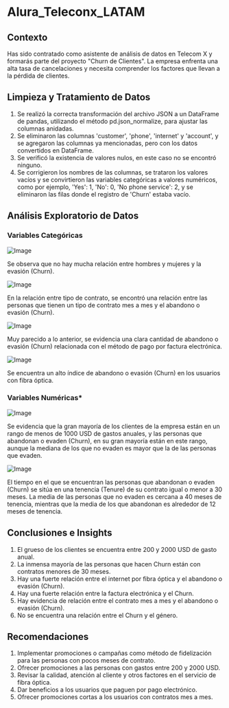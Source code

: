 # Alura_Teleconx_LATAM

## **Contexto**
Has sido contratado como asistente de análisis de datos en Telecom X y formarás parte del proyecto "Churn de Clientes". La empresa enfrenta una alta tasa de cancelaciones y necesita comprender los factores que llevan a la pérdida de clientes.

## **Limpieza y Tratamiento de Datos**
1. Se realizó la correcta transformación del archivo JSON a un DataFrame de pandas, utilizando el método pd.json_normalize, para ajustar las columnas anidadas.
2. Se eliminaron las columnas 'customer', 'phone', 'internet' y 'account', y se agregaron las columnas ya mencionadas, pero con los datos convertidos en DataFrame.
3. Se verificó la existencia de valores nulos, en este caso no se encontró ninguno.
4. Se corrigieron los nombres de las columnas, se trataron los valores vacíos y se convirtieron las variables categóricas a valores numéricos, como por ejemplo, 'Yes': 1, 'No': 0, 'No phone service': 2, y se eliminaron las filas donde el registro de 'Churn' estaba vacío.
## **Análisis Exploratorio de Datos**
### **Variables Categóricas**
![Image](https://github.com/user-attachments/assets/b36da904-145d-41e9-9221-1f9216ec20c2)

Se observa que no hay mucha relación entre hombres y mujeres y la evasión (Churn).

![Image](https://github.com/user-attachments/assets/33b2f297-34b3-47d3-a193-f6c461099c34)

En la relación entre tipo de contrato, se encontró una relación entre las personas que tienen un tipo de contrato mes a mes y el abandono o evasión (Churn).

![Image](https://github.com/user-attachments/assets/1980e658-b3eb-4932-a723-9f323fa20809)

Muy parecido a lo anterior, se evidencia una clara cantidad de abandono o evasión (Churn) relacionada con el método de pago por factura electrónica.

![Image](https://github.com/user-attachments/assets/8066b208-5e38-4d99-86b2-e4528ca8bdb6)

Se encuentra un alto índice de abandono o evasión (Churn) en los usuarios con fibra óptica.
### **Variables Numéricas***
![Image](https://github.com/user-attachments/assets/8621bd70-d473-4709-ae86-e95860abf0e6)

Se evidencia que la gran mayoría de los clientes de la empresa están en un rango de menos de 1000 USD de gastos anuales, y las personas que abandonan o evaden (Churn), en su gran mayoría están en este rango, aunque la mediana de los que no evaden es mayor que la de las personas que evaden.

![Image](https://github.com/user-attachments/assets/31141db7-f85c-4002-aa0d-8f41c291045c)

El tiempo en el que se encuentran las personas que abandonan o evaden (Churn) se sitúa en una tenencia (Tenure) de su contrato igual o menor a 30 meses. La media de las personas que no evaden es cercana a 40 meses de tenencia, mientras que la media de los que abandonan es alrededor de 12 meses de tenencia.
## **Conclusiones e Insights**
1. El grueso de los clientes se encuentra entre 200 y 2000 USD de gasto anual.
2. La inmensa mayoría de las personas que hacen Churn están con contratos menores de 30 meses.
3. Hay una fuerte relación entre el internet por fibra óptica y el abandono o evasión (Churn).
4. Hay una fuerte relación entre la factura electrónica y el Churn.
5. Hay evidencia de relación entre el contrato mes a mes y el abandono o evasión (Churn).
6. No se encuentra una relación entre el Churn y el género.
## **Recomendaciones**
1. Implementar promociones o campañas como método de fidelización para las personas con pocos meses de contrato.
2. Ofrecer promociones a las personas con gastos entre 200 y 2000 USD.
3. Revisar la calidad, atención al cliente y otros factores en el servicio de fibra óptica.
4. Dar beneficios a los usuarios que paguen por pago electrónico.
5. Ofrecer promociones cortas a los usuarios con contratos mes a mes.
